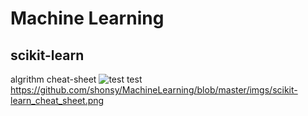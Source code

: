 # Machine Learning
## scikit-learn
algrithm cheat-sheet
![test](https://github.com/shonsy/MachineLearning/blob/master/imgs/scikit-learn_cheat_sheet.png?raw=true)
test
https://github.com/shonsy/MachineLearning/blob/master/imgs/scikit-learn_cheat_sheet.png